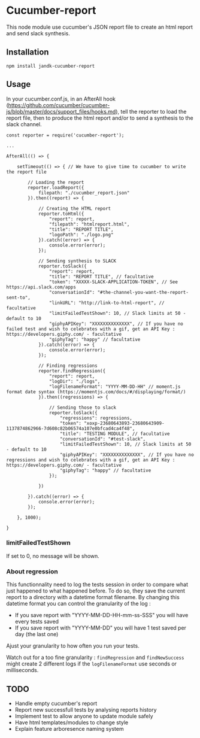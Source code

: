 # Cucumber-report
This node module use cucumber's JSON report file to create an html report and send slack synthesis.

## Installation
```
npm install jandk-cucumber-report
```

## Usage
In your cucumber.conf.js, in an AfterAll hook (https://github.com/cucumber/cucumber-js/blob/master/docs/support_files/hooks.md), tell the reporter to load the report file, then to produce the html report and/or to send a synthesis to the slack channel.

```
const reporter = require('cucumber-report');

...

AfterAll(() => {

	setTimeout(() => { // We have to give time to cucumber to write the report file

		// Loading the report
		reporter.loadReport({
			filepath: "./cucumber_report.json"
		}).then((report) => {

			// Creating the HTML report
			reporter.toHtml({
				"report": report,
				"filepath": "htmlreport.html",
				"title": "REPORT TITLE",
				"logoPath": "./logo.png"
			}).catch((error) => {
				console.error(error);
			});

			// Sending synthesis to SLACK
			reporter.toSlack({
				"report": report,
				"title": "REPORT TITLE", // facultative
				"token": "XXXXX-SLACK-APPLICATION-TOKEN", // See https://api.slack.com/apps
				"conversationId": "#the-channel-you-want-the-report-sent-to",
				"linkURL": "http://link-to-html-report", // facultative
				"limitFailedTestShown": 10, // Slack limits at 50 - default to 10
				"giphyAPIKey": "XXXXXXXXXXXXXX", // If you have no failed test and wish to celebrates with a gif, get an API Key : https://developers.giphy.com/ - facultative
				"giphyTag": "happy" // facultative
			}).catch((error) => {
				console.error(error);
			});

			// Finding regressions
			reporter.findRegression({
				"report": report,
				"logDir": "./logs",
				"logFilenameFormat": "YYYY-MM-DD-HH" // moment.js format date syntax (https://momentjs.com/docs/#/displaying/format/)
			}).then((regressions) => {

				// Sending those to slack
				reporter.toSlack({
					"regressions": regressions,
					"token": "xoxp-23680643893-23680643909-1137874862966-7d608c82b06574a107e0bfcad4ca4f48",
					"title": "TESTING MODULE", // facultative
					"conversationId": "#test-slack",
					"limitFailedTestShown": 10, // Slack limits at 50 - default to 10
					"giphyAPIKey": "XXXXXXXXXXXXXX", // If you have no regressions and wish to celebrates with a gif, get an API Key : https://developers.giphy.com/ - facultative
					"giphyTag": "happy" // facultative
				});

			})

		}).catch((error) => {
			console.error(error);
		});

	}, 1000);

}
```

### limitFailedTestShown
If set to 0, no message will be shown.

### About regression
This functionnality need to log the tests session in order to compare what just happened to what happened before.
To do so, they save the current report to a directory with a datetime format filename. By changing this datetime format you can control the granularity of the log :
- If you save report with "YYYY-MM-DD-HH-mm-ss-SSS" you will have every tests saved
- If you save report with "YYYY-MM-DD" you will have 1 test saved per day (the last one)

Ajust your granularity to how often you run your tests.

Watch out for a too fine granularity : ``findRegression`` and ``findNewSuccess`` might create 2 different logs if the ``logFilenameFormat`` use seconds or milliseconds.

## TODO
- Handle empty cucumber's report
- Report new successfull tests by analysing reports history
- Implement test to allow anyone to update module safely
- Have html templates/modules to change style
- Explain feature arboresence naming system